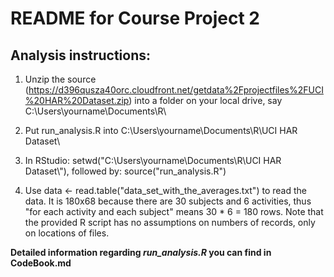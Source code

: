 # README for Course Project 2

## Analysis instructions:

1) Unzip the source (https://d396qusza40orc.cloudfront.net/getdata%2Fprojectfiles%2FUCI%20HAR%20Dataset.zip) into a folder on your local drive, say C:\Users\yourname\Documents\R\

2) Put run_analysis.R into C:\Users\yourname\Documents\R\UCI HAR Dataset\

3) In RStudio: setwd("C:\\Users\\yourname\\Documents\\R\\UCI HAR Dataset\\"), followed by: source("run_analysis.R")

4) Use data <- read.table("data_set_with_the_averages.txt") to read the data. It is 180x68 because there are 30 subjects and 6 activities, thus "for each activity and each subject" means 30 * 6 = 180 rows. Note that the provided R script has no assumptions on numbers of records, only on locations of files.

**Detailed information regarding *run_analysis.R* you can find in CodeBook.md**
